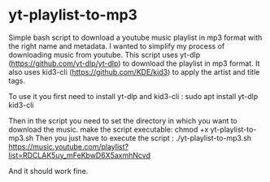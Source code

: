 # yt-playlist-to-mp3
Simple bash script to download a youtube music playlist in mp3 format with the right name and metadata. 
I wanted to simplify my process of downloading music from youtube. 
This script uses yt-dlp (https://github.com/yt-dlp/yt-dlp) to download the playlist in mp3 format.
It also uses kid3-cli (https://github.com/KDE/kid3) to apply the artist and title tags.

To use it you first need to install yt-dlp and kid3-cli :
sudo apt install yt-dlp kid3-cli 

Then in the script you need to set the directory in which you want to download the music. 
make the script executable:
chmod +x yt-playlist-to-mp3.sh
Then you just have to execute the script :
./yt-playlist-to-mp3.sh https://music.youtube.com/playlist?list=RDCLAK5uy_mFeKbwD6X5axmhNcvd 

And it should work fine.
